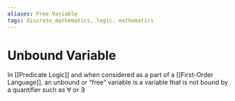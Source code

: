 ```yaml
---
aliases: Free Variable
tags: discrete_mathematics, logic, mathematics
---
```


# Unbound Variable

In [[Predicate Logic]] and when considered as a part of a [[First-Order Language]], an unbound or “free” variable is a variable that is not bound by a quantifier such as $\forall$ or $\exists$